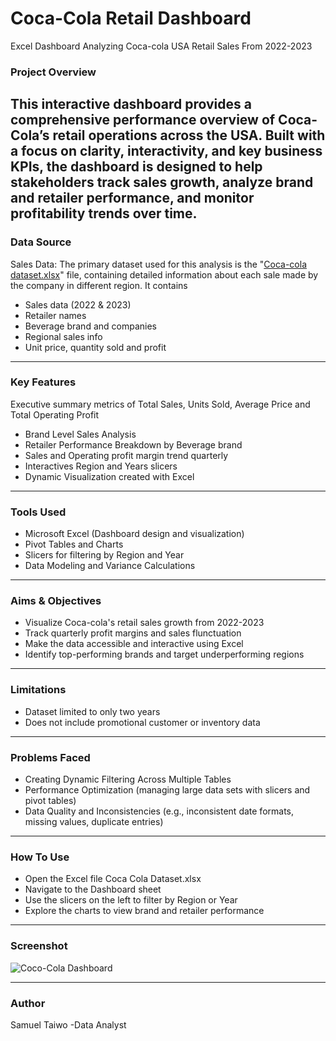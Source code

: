 # Coca-Cola Retail Dashboard
Excel Dashboard Analyzing Coca-cola USA Retail Sales From 2022-2023

### Project Overview

This interactive dashboard provides a comprehensive performance overview of Coca-Cola’s retail operations across the USA. Built with a focus on clarity, interactivity, and key business KPIs, the dashboard is designed to help stakeholders track sales growth, analyze brand and retailer performance, and monitor profitability trends over time.
---
### Data Source

Sales Data: The primary dataset used for this analysis is the "[Coca-cola dataset.xlsx](https://github.com/user-attachments/files/20597896/Coca-cola.dataset.xlsx)" file, containing detailed information about each sale made by the company in different region. It contains
- Sales data (2022 & 2023)
- Retailer names
- Beverage brand and companies
- Regional sales info
- Unit price, quantity sold and profit
---

### Key Features
Executive summary metrics of Total Sales, Units Sold, Average Price and Total Operating Profit
- Brand Level Sales Analysis
- Retailer Performance Breakdown by Beverage brand
- Sales and Operating profit margin trend quarterly
- Interactives Region and Years slicers
- Dynamic Visualization created with Excel
---
### Tools Used
- Microsoft Excel (Dashboard design and visualization)
- Pivot Tables and Charts
- Slicers for filtering by Region and Year
- Data Modeling and Variance Calculations
---
 ### Aims & Objectives
 - Visualize Coca-cola's retail sales growth from 2022-2023
 - Track quarterly profit margins and sales flunctuation
 - Make the data accessible and interactive using Excel
 - Identify top-performing brands and target underperforming regions
---
### Limitations
  - Dataset limited to only two years
  - Does not include promotional customer or inventory data
---
 ### Problems Faced
- Creating Dynamic Filtering Across Multiple Tables
- Performance Optimization (managing large data sets with slicers and pivot tables)
- Data Quality and Inconsistencies (e.g., inconsistent date formats, missing values, duplicate entries)
---
 ### How To Use
- Open the Excel file Coca Cola Dataset.xlsx
- Navigate to the Dashboard sheet
- Use the slicers on the left to filter by Region or Year
- Explore the charts to view brand and retailer performance
---
### Screenshot
![Coco-Cola Dashboard](https://github.com/user-attachments/assets/295473c8-b6d4-4019-9478-b811259b263e)


---
### Author
Samuel Taiwo -Data Analyst







       
